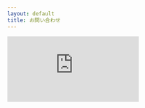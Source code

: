 ```yaml
---
layout: default
title: お問い合わせ
---
```


<iframe src="https://docs.google.com/forms/d/e/1FAIpQLSdtf2reNY99-Njnlg0pVSdClmf7uhbX_IxmDY8lseXPRFyJIg/viewform?embedded=true" frameborder="0" marginheight="0" marginwidth="0">読み込んでいます…</iframe>
